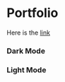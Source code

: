 <h1>Portfolio</h1>

Here is the [link](https://charyyev2000.github.io/Music-App/)

<h3>Dark Mode</h3>



<h3>Light Mode</h3>

